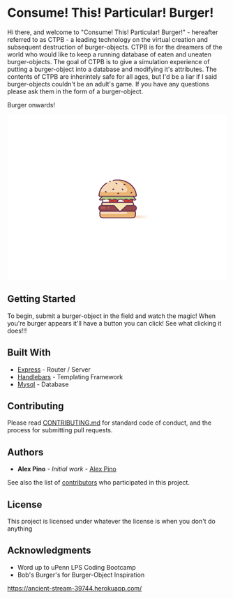 # Consume! This! Particular! Burger!

Hi there, and welcome to "Consume! This! Particular! Burger!" - hereafter referred to as CTPB - a leading technology on the virtual creation and subsequent destruction of burger-objects. CTPB is for the dreamers of the world who would like to keep a running database of eaten and uneaten burger-objects. The goal of CTPB is to give a simulation experience of putting a burger-object into a database and modifying it's attributes. The contents of CTPB are inherintely safe for all ages, but I'd be a liar if I said burger-objects couldn't be an adult's game. If you have any questions please ask them in the form of a burger-object. 

Burger onwards!

![Burger_Gif](public/assets/img/burger.gif) 

## Getting Started

To begin, submit a burger-object in the field and watch the magic! When you're burger appears it'll have a button you can click! See what clicking it does!!!

## Built With

* [Express](https://www.npmjs.com/package/express) - Router / Server
* [Handlebars](https://www.npmjs.com/package/express-handlebars) - Templating Framework
* [Mysql](https://www.npmjs.com/package/mysql) - Database

## Contributing

Please read [CONTRIBUTING.md](https://github.com/standard/standard/blob/master/CONTRIBUTING.md) for standard code of conduct, and the process for submitting pull requests.


## Authors

* **Alex Pino** - *Initial work* - [Alex Pino](https://github.com/apino117)

See also the list of [contributors](https://github.com/apino117/burger/graphs/contributors) who participated in this project.

## License

This project is licensed under whatever the license is when you don't do anything

## Acknowledgments

* Word up to uPenn LPS Coding Bootcamp
* Bob's Burger's for Burger-Object Inspiration

https://ancient-stream-39744.herokuapp.com/
